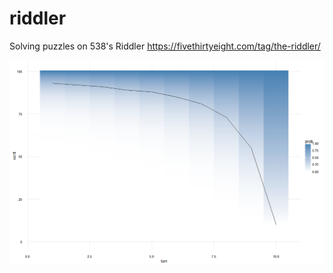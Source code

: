# riddler
Solving puzzles on 538's Riddler
https://fivethirtyeight.com/tag/the-riddler/

![](https://github.com/sgranitz/riddler/blob/master/pick_a_card.png)
